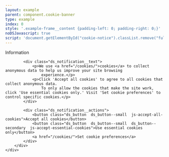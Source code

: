 ```yaml
---
layout: example
parent: component.cookie-banner
type: example
index: 0
style: '.example-frame__content {padding-left: 0; padding-right: 0;}'
noDSJavascript: true
script: 'document.getElementById("cookie-notice").classList.remove("fully-hidden");'
---
```


<div id="cookie-notice" class="ds_notification  ds_notification--large  ds_notification--cookie  js-initial-cookie-content  fully-hidden" data-module="ds-cookie-notification">
    <div class="ds_wrapper">
        <div class="ds_notification__content">
            <div role="heading" class="visually-hidden">Information</div>

            <div class="ds_notification__text">
                <p>We use <a href="/cookies/">cookies</a> to collect anonymous data to help us improve your site browsing
                    experience.</p>
                <p>Click 'Accept all cookies' to agree to all cookies that collect anonymous data.
                    To only allow the cookies that make the site work, click 'Use essential cookies only.' Visit 'Set cookie preferences' to control specific cookies.</p>
            </div>

            <div class="ds_notification__actions">
                <button class="ds_button  ds_button--small  js-accept-all-cookies">Accept all cookies</button>
                <button class="ds_button  ds_button--small  ds_button--secondary  js-accept-essential-cookies">Use essential cookies only</button>
                <a href="/cookies/">Set cookie preferences</a>
            </div>
        </div>
    </div>
</div>
